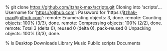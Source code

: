 % git clone https://github.com/itzhak-max/scripts.git
Cloning into 'scripts'...
Username for 'https://github.com':
Password for 'https://itzhak-max@github.com': 
remote: Enumerating objects: 3, done.
remote: Counting objects: 100% (3/3), done.
remote: Compressing objects: 100% (2/2), done.
remote: Total 3 (delta 0), reused 0 (delta 0), pack-reused 0
Unpacking objects: 100% (3/3), done.

% ls
Desktop         Downloads       Library         Music           Public          scripts         Documents
